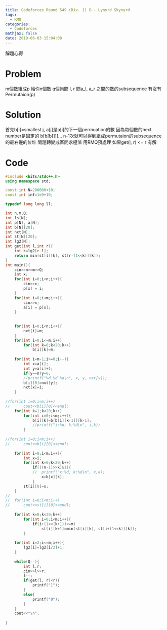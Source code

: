 ```yaml
---
title: Codeforces Round 549 (Div. 1) B - Lynyrd Skynyrd
tags:
  - RMQ
categories:
  - Codeforces
mathjax: false
date: 2019-06-03 15:04:08
---
```


解題心得
<!--more-->

# Problem
m個數組成p
給你n個數
q個詢問 l, r
問a_l, a_r 之間的數的subsequence 有沒有Permutaion(p)
# Solution

首先b[i]=smallest j, a[j]是a[i]的下一個permuation的數 因為每個數的next number是固定的
b[b[b[]]]... n-1次就可以得到組成permutaion的subsequence的最右邊的位址
問題轉變成區間求極值 用RMQ預處理
如果get(l, r) <= r 有解

# Code
```cpp
#include <bits/stdc++.h>
using namespace std;

const int N=200000+10;
const int inf=1e9+10;

typedef long long ll;

int n,m,Q;
int ls[N];
int p[N], a[N];
int b[N][20];
int nxt[N];
int st[N][20];
int lg2[N];
int get(int l,int r){
	int k=lg2[r-l];
	return min(st[l][k], st[r-(1<<k)][k]);
}
int main(){
	cin>>n>>m>>Q;
	int x;
	for(int i=0;i<n;i++){
		cin>>x;
		p[x] = i;
	}
	for(int i=0;i<m;i++){
		cin>>x;
		a[i] = p[x];
	}
	
	
	for(int i=0;i<n;i++){
		nxt[i]=m;
	}
	for(int i=0;i<=m;i++)
		for(int k=0;k<20;k++)
			b[i][k]=m;
	
	for(int i=m-1;i>=0;i--){
		int x=a[i];
		int y=a[i]+1;
		if(y==n)y=0;
		//printf("%d %d %d\n", x, y, nxt[y]);
		b[i][0]=nxt[y];
		nxt[x]=i;
	}
		
//for(int i=0;i<m;i++)
//		cout<<b[i][0]<<endl;	
	for(int k=1;k<20;k++)
		for(int i=0;i<m;i++){
			b[i][k]=b[b[i][k-1]][k-1];
			//printf("i:%d, k:%d\n", i,k);
		}
	
//for(int i=0;i<m;i++)
//		cout<<b[i][0]<<endl;
	
	for(int i=0;i<m;i++){
		int x=i;
		for(int k=0;k<20;k++)
			if(((n-1)>>k)&1){
			//	printf("x:%d, k:%d\n", x,k);
				x=b[x][k];
			}
		st[i][0]=x;
	}
//	
//	for(int i=0;i<m;i++)
//		cout<<st[i][0]<<endl;
	
	for(int k=0;k<20;k++)
		for(int i=0;i<m;i++){
			if(i+(1<<(k+1))<=m)
				st[i][k+1]=min(st[i][k], st[i+(1<<k)][k]);
		}
	
	for(int i=2;i<=m;i++){
		lg2[i]=lg2[i/2]+1;
	}
	
	while(Q--){
		int l,r;
		cin>>l>>r;
		l--;
		if(get(l, r)<r){
			printf("1");
		}
		else{
			printf("0");
		}
	}
	cout<<"\n";
	
}
```
